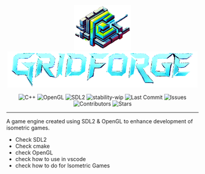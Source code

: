 <div align="center">
  <div style="">
    <img src="assets/images/logo.png" alt="drawing" width="150"/>
    <img src="assets/images/name.png" alt="drawing" width="500"/>
  </div>

![C++](https://img.shields.io/badge/C++-%2300599C.svg?logo=c%2B%2B&logoColor=white)
![OpenGL](https://img.shields.io/badge/OpenGL-white?logo=OpenGL)
![SDL2](https://img.shields.io/badge/SDL2-black)
![stability-wip](https://img.shields.io/badge/stability-wip-lightgrey.svg)
![Last Commit](https://img.shields.io/github/last-commit/mohammadyehya/GridForge)
![Issues](https://img.shields.io/github/issues/mohammadyehya/GridForge)
![Contributors](https://img.shields.io/github/contributors/mohammadyehya/GridForge)
![Stars](https://img.shields.io/github/stars/mohammadyehya/GridForge)

</div>

---

A game engine created using SDL2 &amp; OpenGL to enhance development of isometric games.

- Check SDL2
- Check cmake
- check OpenGL
- check how to use in vscode
- check how to do for Isometric Games
